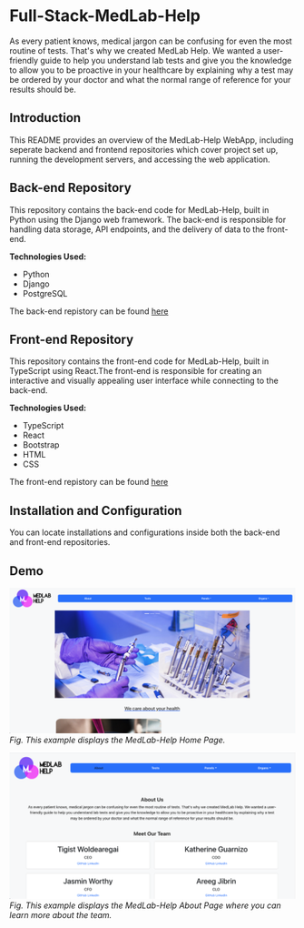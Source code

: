 <h1>Full-Stack-MedLab-Help</h1>
As every patient knows, medical jargon can be confusing for even the most routine of tests. That's why we created MedLab Help. We wanted a user-friendly guide to help you understand lab tests and give you the knowledge to allow you to be proactive in your healthcare by explaining why a test may be ordered by your doctor and what the normal range of reference for your results should be.

<h2>Introduction</h2>
This README provides an overview of the MedLab-Help WebApp, including seperate backend and frontend repositories which cover project set up, running the development servers, and accessing the web application.

<h2>Back-end Repository</h2>
This repository contains the back-end code for MedLab-Help, built in Python using the Django web framework. The back-end is responsible for handling data storage, API endpoints, and the delivery of data to the front-end. 

<b>Technologies Used:</b>
* Python
* Django
* PostgreSQL

The back-end repistory can be found [here](https://github.com/Kguarnizo/medlabhelp-backend)

<h2>Front-end Repository</h2>
This repository contains the front-end code for MedLab-Help, built in TypeScript using React.The front-end is responsible for creating an interactive and visually appealing user interface while connecting to the back-end. 

<b>Technologies Used:</b>
* TypeScript
* React
* Bootstrap
* HTML
* CSS

The front-end repistory can be found [here](https://github.com/Kguarnizo/medlabhelp-frontend)

<h2>Installation and Configuration</h2>
You can locate installations and configurations inside both the back-end and front-end repositories.

<h2>Demo</h2>
<!-- The demo for MedLab-Help can be found [here]() -->

![MedLab Help Home Page](https://github.com/Kguarnizo/Full-Stack-MedLab-Help/blob/main/MedLab-Help-home.png)
_Fig. This example displays the MedLab-Help Home Page._


![MedLab Help About Page](https://github.com/Kguarnizo/Full-Stack-MedLab-Help/blob/main/MedLab-Help-about.png)
_Fig. This example displays the MedLab-Help About Page where you can learn more about the team._


